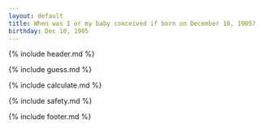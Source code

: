 ```yaml
---
layout: default
title: When was I or my baby conceived if born on December 10, 1905?
birthday: Dec 10, 1905
---
```


{% include header.md %}

{% include guess.md %}

{% include calculate.md %}

{% include safety.md %}

{% include footer.md %}



